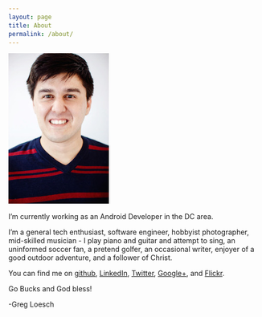 ```yaml
---
layout: page
title: About
permalink: /about/
---
```


<img src="/assets/headshot-thumb.jpg" class="left"/>
<!-- ![loesch-headshot](/assets/headshot-thumb.jpg =250x) -->

I’m currently working as an Android Developer in the DC area.

I’m a general tech enthusiast, software engineer, hobbyist photographer, mid-skilled musician - I play piano and guitar and attempt to sing, an uninformed soccer fan, a pretend golfer, an occasional writer, enjoyer of a good outdoor adventure, and a follower of Christ.

You can find me on [github][], [LinkedIn][linkedin], [Twitter][twitter], [Google+][g+], and [Flickr][flickr].

Go Bucks and God bless!

-Greg Loesch

[github]: 	http://github.com/loeschg/ 			"github"
[linkedin]: http://linkedin.com/in/gregloesch 	"LinkedIn"
[twitter]: 	http://twitter.com/loeschg/ 		"Twitter"
[g+]: 		https://plus.google.com/+GregLoesch "G+"
[flickr]:  	http://flickr.com/GregLoesch 		"Flickr"	